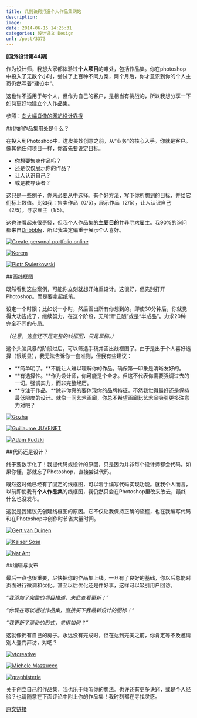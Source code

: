 ```yaml
---
title: 几则诀窍打造个人作品集网站
description: 
image: 
date: 2014-06-15 14:25:31
categories: 设计译文 Design
url: /post/3373
---
```


**[国外设计第44期]**

作为设计师，我想大家都体验过**个人项目**的难处，包括作品集。你在photoshop中投入了无数个小时，尝试了上百种不同方案，两个月后，你才意识到你的个人主页仍然写着“建设中”。

这也许不适用于每个人，但作为自己的客户，是相当有挑战的，所以我想分享一下如何更好地建立个人作品集。

参照：[向大幅肖像的网站设计靠拢](http://designmodo.com/big-faces-web-design/ "向大幅肖像的网站设计靠拢")

##你的作品集用处是什么？

在投入到Photoshop中、迸发美妙创意之前，从“业务”的核心入手。你就是客户。像其他任何项目一样，你首先要设定目标。

* 你想要售卖作品吗？
* 还是仅仅展示你的作品？
* 让人认识自己？
* 或是教导读者？

这只是一些例子，你未必要从中选择。有个好方法，写下你所想到的目标，并给它们标上数值。比如我：售卖作品（0/5），展示作品（2/5），让人认识自己（2/5），寻求雇主（1/5）。

这也许看起来很奇怪，但我个人作品集的**主要目的**并非寻求雇主。我90%的询问都来自[Dribbble](http://designmodo.com/dribbble/)，所以我决定偏重于展示个人喜好。

[![Create personal portfolio online](http://designmodo.com/wp-content/uploads/2014/06/personal_portfolio_inspiration_1.jpg)](http://www.briannathanhartwell.com/)

[![Kerem](http://designmodo.com/wp-content/uploads/2014/06/personal_portfolio_inspiration_2.jpg)](http://kerem.co/)

[![Piotr Swierkowski](http://designmodo.com/wp-content/uploads/2014/06/personal_portfolio_inspiration_3.jpg)](http://piotrswierkowski.com/)

##画线框图

既然看到这些案例，可能你立刻就想开始重设计。这很好，但先别打开Photoshop。而是要拿起纸笔。

设定一个时限；比如说一小时，然后画出所有你想到的。即使30分钟后，你就觉得大功告成了，继续努力。在这个阶段，无所谓“丑陋”或是“半成品”。力求20种完全不同的布局。

_（注意，这些还不是完整的线框图，只是草稿。）_

这个头脑风暴的阶段过后，可以筛选手稿并画出线框图了。由于是出于个人喜好选择（很明显），我无法告诉你一套准则，但我有些建议：

* **简单明了。**不能让人难以理解你的作品。确保第一印象是清晰友好的。
* **有选择性。**作为设计师，你可能是个全才。但这不代表你需要强调过去的一切。强调实力，而非完整经历。
* **专注于作品。**除非你真的要体现你的品牌特征，不然我觉得最好还是保持最低限度的设计。就像一间艺术画廊，你总不希望画廊比艺术品吸引更多注意力对吧？

[![Gozha](http://designmodo.com/wp-content/uploads/2014/06/personal_portfolio_inspiration_4.jpg "Tips for Creating a Great Personal Online Portfolio")](http://www.gozha.net)

[![Guillaume JUVENET](http://designmodo.com/wp-content/uploads/2014/06/personal_portfolio_inspiration_5.jpg "Tips for Creating a Great Personal Online Portfolio")](http://www.guillaumejuvenet.com/)

[![Adam Rudzki](http://designmodo.com/wp-content/uploads/2014/06/personal_portfolio_inspiration_6.jpg "Tips for Creating a Great Personal Online Portfolio")](http://adamrudzki.com)

##代码还是设计？

终于要数字化了！我提代码或设计的原因，只是因为并非每个设计师都会代码。如果你懂，那就忘了Photoshop，直接尝试代码。

既然这时候已经有了固定的线框图，可以着手编写代码实现功能。就我个人而言，以前即使我有**个人作品集**的线框图，我仍然只会在Photoshop里改来改去，最终什么也没发布。

这就是我建议先创建线框图的原因。它不仅让我保持正确的流程，也在我编写代码和在Photoshop中创作时节省大量时间。

[![Gert van Duinen](http://designmodo.com/wp-content/uploads/2014/06/personal_portfolio_inspiration_7.jpg "Tips for Creating a Great Personal Online Portfolio")](http://gertvanduinen.com)

[![Kaiser Sosa](http://designmodo.com/wp-content/uploads/2014/06/personal_portfolio_inspiration_8.jpg "Tips for Creating a Great Personal Online Portfolio")](http://www.kaisersosa.com)

[![Nat Ant](http://designmodo.com/wp-content/uploads/2014/06/personal_portfolio_inspiration_9.jpg "Tips for Creating a Great Personal Online Portfolio")](http://www.nat-ant.de)

##编辑与发布

最后一点也很重要，尽快把你的作品集上线。一旦有了良好的基础，你以后总能对页面进行微调和优化。甚至以后优化还是件好事，这样可以吸引用户回访。

_“我添加了完整的项目描述，来此查看更新！”_

_“你现在可以通过作品集，直接买下我最新设计的图标！”_

_“我更新了滚动的形式，觉得如何？”_

这就像拥有自己的房子。永远没有完成时，但在达到完美之前，你肯定等不及邀请别人登门拜访，对吧？

[![vtcreative](http://designmodo.com/wp-content/uploads/2014/06/personal_portfolio_inspiration_10.jpg "Tips for Creating a Great Personal Online Portfolio")](http://www.vtcreative.fr)

[![Michele Mazzucco](http://designmodo.com/wp-content/uploads/2014/06/personal_portfolio_inspiration_11.jpg "Tips for Creating a Great Personal Online Portfolio")](http://michelemazzucco.it/)

[![graphisterie](http://designmodo.com/wp-content/uploads/2014/06/personal_portfolio_inspiration_12.jpg "Tips for Creating a Great Personal Online Portfolio")](http://www.graphisterie.lu)

关于创立自己的作品集，我也乐于倾听你的想法。也许还有更多诀窍，或是个人经验？也请随意在下面评论中附上你的作品集！我时刻都在寻找灵感。

[原文链接](http://designmodo.com/create-online-portfolio/)
